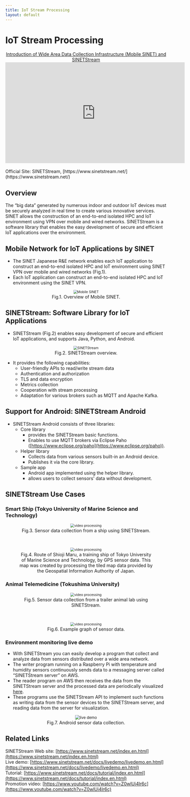 ```yaml
---
title: IoT Stream Processing
layout: default
---
```

# IoT Stream Processing
<div align="center">
<a href="https://www.youtube.com/watch?v=Z0wlUi4lr6c">Introduction of Wide Area Data Collection Infrastructure (Mobile SINET) and SINETStream</a>
<br/>
<iframe width="560" height="315" src="https://www.youtube.com/embed/Z0wlUi4lr6c" frameborder="0" allow="accelerometer; autoplay; encrypted-media; gyroscope; picture-in-picture" allowfullscreen></iframe>
</div>
<br/>
Official Site:
SINETStream, [https://www.sinetstream.net/](https://www.sinetstream.net/)

## Overview

The “big data” generated by numerous indoor and outdoor IoT devices must be securely analyzed in real time to create various innovative services. SINET allows the construction of an end-to-end isolated HPC and IoT environment using VPN over mobile and wired networks. SINETStream is a software library that enables the easy development of secure and efficient IoT applications over the environment.


## Mobile Network for IoT Applications by SINET
- The SINET Japanese R&E network enables each IoT application to construct an end-to-end isolated HPC and IoT environment using SINET VPN over mobile and wired networks (Fig.1).
- Each IoT application can construct an end-to-end isolated HPC and IoT environment using the SINET VPN.


<figure>
  <div style="text-align:center">
  <img src="figs/mobileSINET-5G.png" alt="Mobile SINET" style="zoom:75%;" />
  <center><figcaption>Fig.1. Overview of Mobile SINET.</figcaption></center>
  </div>
</figure>

## SINETStream: Software Library for IoT Applications
- SINETStream (Fig.2) enables easy development of secure and efficient IoT applications, and supports Java, Python, and Android.

<figure>
  <div style="text-align:center">
  <img src="figs/sinetstream_architecture.png" alt="SINETStream" style="zoom:75%;" />
  <center><figcaption>Fig.2. SINETStream overview.</figcaption></center>
  </div>
</figure>

- It provides the following capabilities:
    - User-friendly APIs to read/write stream data
    - Authentication and authorization
    - TLS and data encryption
    - Metrics collection
    - Cooperation with stream processing
    - Adaptation for various brokers such as MQTT and Apache Kafka.

<!--
<figure>
  <div style="text-align:center">
  <img src="figs/sinetstream.png" alt="relationship" style="zoom:40%;" />
  <center><figcaption>Fig.3. Relationship between SINETStream, message brokers and stream processing platforms.</figcaption></center>
  </div>
</figure>
 -->
## Support for Android: SINETStream Android

- SINETStream Android consists of three libraries:
    - Core library
    	- provides the SINETStream basic functions.
    	- Enables to use MQTT brokers via Eclipse Paho ([https://www.eclipse.org/paho](https://www.eclipse.org/paho)).
    - Helper library
    	- Collects data from various sensors built-in an Android device.
    	- Publishes it via the core library.
    - Sample app
    	- Android app implemented using the helper library.
    	- allows users to collect sensors' data without development.

<!-- figure>
  <div style="text-align:center">
  <img src="figs/android.png" alt="example" style="zoom:75%;" />
  <center><figcaption>Fig.4. An example application using SINETStream for Android.</figcaption></center>
  </div>
</figure -->

## SINETStream Use Cases

<!--
### Secure online video processing

- We employ YOLOv3 and OpenPose for object detection and human keypoint detection, respectively.
- Image stream data captured at the sensor are sent to the cloud via the VPN, stored and analyzed in real-time.
- IoT application servers including GPU nodes are easily deployed by using [VCP](https://ccrd.nii.ac.jp/sc20/CREST/#virtual-cloud-provider-vcp).


<figure>
  <div style="text-align:center">
  <img src="figs/video-processing.png" alt="video processing" style="zoom:75%;" />
  <center><figcaption>Fig.5. Secure online video processing.</figcaption></center>
  </div>
</figure>
-->

### Smart Ship (Tokyo University of Marine Science and Technology)
<figure>
  <div style="text-align:center">
  <img src="figs/SC22_usecase_1.png" alt="video processing" style="zoom:75%;" />
  <center><figcaption>Fig.3. Sensor data collection from a ship using SINETStream.</figcaption></center>
  </div>
</figure>
<br>
<figure>
  <div style="text-align:center">
  <img src="figs/SC22_usecase1_map.png" alt="video processing" style="zoom:75%;" />
  <center><figcaption>Fig.4. Route of Shioji Maru, a training ship of Tokyo University of Marine Science and Technology, by GPS sensor data. This map was created by processing the tiled map data provided by the Geospatial Information Authority of Japan. </figcaption></center>
  </div>
</figure>


### Animal Telemedicine (Tokushima University)
<figure>
  <div style="text-align:center">
  <img src="figs/SC22_usecase_2.png" alt="video processing" style="zoom:75%;" />
  <center><figcaption>Fig.5. Sensor data collection from a trailer animal lab using SINETStream.</figcaption></center>
  </div>
</figure>
<br>
<figure>
  <div style="text-align:center">
  <img src="figs/SC22_usecase1_graph.png" alt="video processing" style="zoom:75%;" />
  <center><figcaption>Fig.6. Example graph of sensor data. </figcaption></center>
  </div>
</figure>



<!--
### Collection of Sensor Data from Android Smartphones
-->

<!--
- We develop an android app for various sensors' data collection, respectively (Fig.6).
- Data acquired by sensors equipped with SINET SIM for SINET connection can be collected and analyzed safely using a computer such as cloud connected with SINET VPN.
- Android device sensor data are accumulated in Elasticsearch via Mosquitto and Kafka, and the visualization results of different sensors can be analyzed by Kibana v7.0 for endpoint users.
-->
<!--
- SINETStream also provides an Android app that collects various sensor data from smartphones.
- The app can be utilized as a sensor program for IoT apps without coding.
- Selected sensor data captured by the app are sent to the cloud via the VPN, where they are stored and visualized in real-time.

<figure>
  <div style="text-align:center">
  <img src="figs/android-sensor.png" alt="android app" style="zoom:100%;" />
  <center><figcaption>Fig.6. Android sensor data collection.</figcaption></center>
  </div>
</figure>
-->

### Environment monitoring live demo

- With SINETStream you can easily develop a program that collect and analyze data from sensors distributed over a wide area network.
- The writer program running on a Raspberry Pi with temperature and humidity sensors continuously sends data to a messaging server called “SINETStream server” on AWS. 
- The reader program on AWS then receives the data from the SINETStream server and the processed data are periodically visualized [here](https://www.sinetstream.net/docs/livedemo/livedemo.en.html). 
- These programs use the SINETStream API to implement such functions as writing data from the sensor devices to the SINETStream server, and reading data from the server for visualization.

<figure>
  <div style="text-align:center">
  <img src="figs/raspi_demo.png" alt="live demo" style="zoom:85%;" />
  <center><figcaption>Fig.7. Android sensor data collection.</figcaption></center>
  </div>
</figure>

## Related Links
SINETStream Web site: [https://www.sinetstream.net/index.en.html](https://www.sinetstream.net/index.en.html)<br/>
Live demo: [https://www.sinetstream.net/docs/livedemo/livedemo.en.html](https://www.sinetstream.net/docs/livedemo/livedemo.en.html)<br/>
Tutorial: [https://www.sinetstream.net/docs/tutorial/index.en.html](https://www.sinetstream.net/docs/tutorial/index.en.html)<br/>
Promotion video: [https://www.youtube.com/watch?v=Z0wlUi4lr6c](https://www.youtube.com/watch?v=Z0wlUi4lr6c)<br/>

